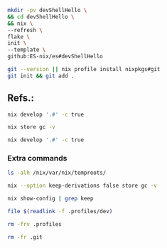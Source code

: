 

```bash
mkdir -pv devShellHello \
&& cd devShellHello \
&& nix \
--refresh \
flake \
init \
--template \
github:ES-nix/es#devShellHello

git --version || nix profile install nixpkgs#git
git init && git add .
```
Refs.:
- 


```bash
nix develop '.#' -c true
```


```bash
nix store gc -v
```


```bash
nix develop '.#' -c true
```



### Extra commands

```bash
ls -alh /nix/var/nix/temproots/
```

```bash
nix --option keep-derivations false store gc -v
```


```bash
nix show-config | grep keep
```


```bash
file $(readlink -f .profiles/dev)
```


```bash
rm -frv .profiles
```


```bash
rm -fr .git
```

